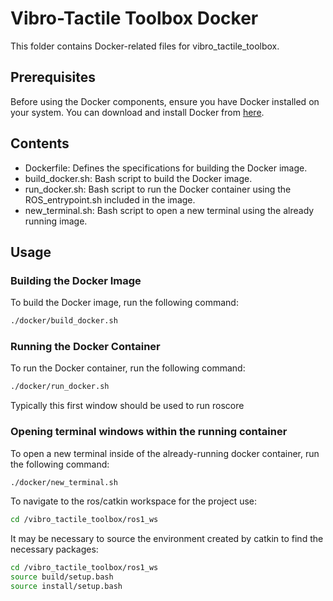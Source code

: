 # Vibro-Tactile Toolbox Docker

This folder contains Docker-related files for vibro_tactile_toolbox.

## Prerequisites

Before using the Docker components, ensure you have Docker installed on your system. You can download and install Docker from [here](https://www.docker.com/get-started).

## Contents

- Dockerfile: Defines the specifications for building the Docker image.
- build_docker.sh: Bash script to build the Docker image.
- run_docker.sh: Bash script to run the Docker container using the ROS_entrypoint.sh included in the image.
- new_terminal.sh: Bash script to open a new terminal using the already running image.

## Usage

### Building the Docker Image

To build the Docker image, run the following command:

```bash
./docker/build_docker.sh
```

### Running the Docker Container

To run the Docker container, run the following command:

```bash
./docker/run_docker.sh
```

Typically this first window should be used to run roscore

### Opening terminal windows within the running container

To open a new terminal inside of the already-running docker container, run the following command:

```bash
./docker/new_terminal.sh
```

To navigate to the ros/catkin workspace for the project use:

```bash
cd /vibro_tactile_toolbox/ros1_ws
```

It may be necessary to source the environment created by catkin to find the necessary packages:

```bash
cd /vibro_tactile_toolbox/ros1_ws
source build/setup.bash
source install/setup.bash
```
